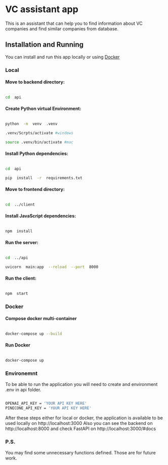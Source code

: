 
# VC assistant app
This is an assistant that can help you to find information about VC companies and find similar companies from database.

## Installation and Running
You can install and run this app locally or using [Docker](https://www.docker.com/)

### Local
#### Move to backend directory:
```bash

cd  api

```

#### Create Python virtual Environment:
```bash

python  -m  venv  .venv

.venv/Scrpts/activate #windows

source .venv/bin/activate #mac

```

#### Install Python dependencies:
```bash

cd  api

pip  install  -r  requirements.txt

```
#### Move to frontend directory:
```bash

cd  ../client

```

#### Install JavaScript dependencies:
```bash

npm  install

```
#### Run the server:
```bash

cd  ../api

uvicorn  main:app  --reload  --port  8000

```
#### Run the client:

```bash

npm  start

```

### Docker

#### Compose docker multi-container
```bash

docker-compose up --build

```

#### Run Docker
```bash

docker-compose up

```

### Environemnt
To be able to run the application you will need to create and environment .env in api folder.


```bash

OPENAI_API_KEY = 'YOUR API KEY HERE'
PINECONE_API_KEY = 'YOUR API KEY HERE'


```


After these steps either for local or docker, the application is available to be used locally on http://localhost:3000
Also you can see the backend on http://localhost:8000 and check FastAPI on http://localhost:3000/#docs

### P.S.
You may find some unnecessary functions defined. Those are for future work.